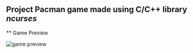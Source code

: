 ## Project Pacman game made using C/C++ library *ncurses*

** Game Preview

![game preview](https://i.imgur.com/piJwKRY.png)
